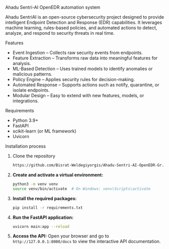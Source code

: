 Ahadu Sentri-AI OpenEDR automation system 

Ahadu SentriAI is an open-source cybersecurity project designed to provide intelligent Endpoint Detection and Response (EDR) capabilities. It leverages machine learning, rules-based policies, and automated actions to detect, analyze, and respond to security threats in real time.

Features
* Event Ingestion – Collects raw security events from endpoints.
* Feature Extraction – Transforms raw data into meaningful features for analysis.
* ML-Based Detection – Uses trained models to identify anomalies or malicious patterns.
* Policy Engine – Applies security rules for decision-making.
* Automated Response – Supports actions such as notify, quarantine, or isolate endpoints.
* Modular Design – Easy to extend with new features, models, or integrations.

Requirements

* Python 3.9+
* FastAPI
* scikit-learn (or ML framework)
* Uvicorn

Installation process 
 1. Clone the repository
     ```bash
     https://github.com/Bisrat-Weldegiyorgis/Ahadu-Sentri-AI-OpenEDR-Gr.-37.git
     ```
2. **Create and activate a virtual environment:**
   ```bash
   python3 -m venv venv
   source venv/bin/activate  # On Windows: venv\Scripts\activate
   ```

3. **Install the required packages:**
   ```bash
   pip install -r requirements.txt
   ```

4. **Run the FastAPI application:**
   ```bash
   uvicorn main:app --reload
   ```

5. **Access the API:**
   Open your browser and go to `http://127.0.0.1:8000/docs` to view the interactive API documentation.
